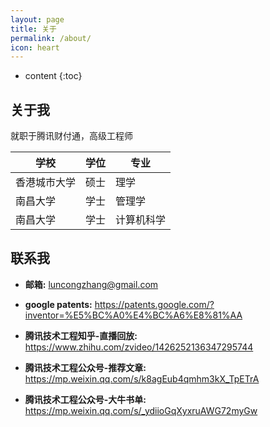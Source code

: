 ```yaml
---
layout: page
title: 关于
permalink: /about/
icon: heart
---
```


* content
{:toc}

## 关于我

就职于腾讯财付通，高级工程师

|  学校   | 学位  | 专业  |
|  ----  | ----  | ----   |
| 香港城市大学 | 硕士  | 理学  |
| 南昌大学  | 学士  | 管理学  |
| 南昌大学  | 学士  | 计算机科学  |

## 联系我

* **邮箱:** luncongzhang@gmail.com
  
* **google patents:** https://patents.google.com/?inventor=%E5%BC%A0%E4%BC%A6%E8%81%AA

* **腾讯技术工程知乎-直播回放​:** https://www.zhihu.com/zvideo/1426252136347295744
* **腾讯技术工程公众号-推荐文章​:** https://mp.weixin.qq.com/s/k8agEub4qmhm3kX_TpETrA
* **腾讯技术工程公众号-大牛书单​:** https://mp.weixin.qq.com/s/_ydiioGqXyxruAWG72myGw

